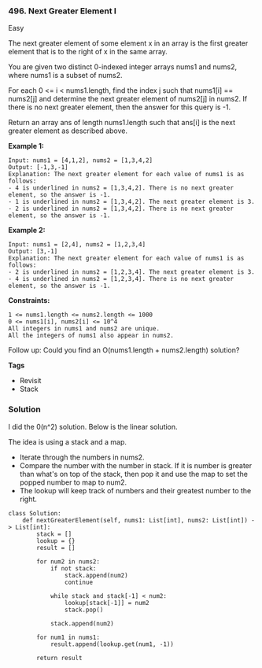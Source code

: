 ### 496. Next Greater Element I
Easy

The next greater element of some element x in an array is the first greater element that is to the right of x in the same array.

You are given two distinct 0-indexed integer arrays nums1 and nums2, where nums1 is a subset of nums2.

For each 0 <= i < nums1.length, find the index j such that nums1[i] == nums2[j] and determine the next greater element of nums2[j] in nums2. If there is no next greater element, then the answer for this query is -1.

Return an array ans of length nums1.length such that ans[i] is the next greater element as described above.
 

**Example 1:**
```
Input: nums1 = [4,1,2], nums2 = [1,3,4,2]
Output: [-1,3,-1]
Explanation: The next greater element for each value of nums1 is as follows:
- 4 is underlined in nums2 = [1,3,4,2]. There is no next greater element, so the answer is -1.
- 1 is underlined in nums2 = [1,3,4,2]. The next greater element is 3.
- 2 is underlined in nums2 = [1,3,4,2]. There is no next greater element, so the answer is -1.
```

**Example 2:**
```
Input: nums1 = [2,4], nums2 = [1,2,3,4]
Output: [3,-1]
Explanation: The next greater element for each value of nums1 is as follows:
- 2 is underlined in nums2 = [1,2,3,4]. The next greater element is 3.
- 4 is underlined in nums2 = [1,2,3,4]. There is no next greater element, so the answer is -1.
``` 

**Constraints:**
```
1 <= nums1.length <= nums2.length <= 1000
0 <= nums1[i], nums2[i] <= 10^4
All integers in nums1 and nums2 are unique.
All the integers of nums1 also appear in nums2.
``` 

Follow up: Could you find an O(nums1.length + nums2.length) solution?

**Tags**
- Revisit
- Stack

### Solution
I did the 0(n^2) solution. Below is the linear solution.

The idea is using a stack and a map.
- Iterate through the numbers in nums2.
- Compare the number with the number in stack. If it is number is greater than what's on top of the stack, then pop it and use the map to set the popped number to map to num2.
- The lookup will keep track of numbers and their greatest number to the right.
```
class Solution:
    def nextGreaterElement(self, nums1: List[int], nums2: List[int]) -> List[int]:
        stack = []
        lookup = {}
        result = []
        
        for num2 in nums2:
            if not stack:
                stack.append(num2)
                continue
            
            while stack and stack[-1] < num2:
                lookup[stack[-1]] = num2
                stack.pop()
                
            stack.append(num2)
        
        for num1 in nums1:
            result.append(lookup.get(num1, -1))
        
        return result
                
```

